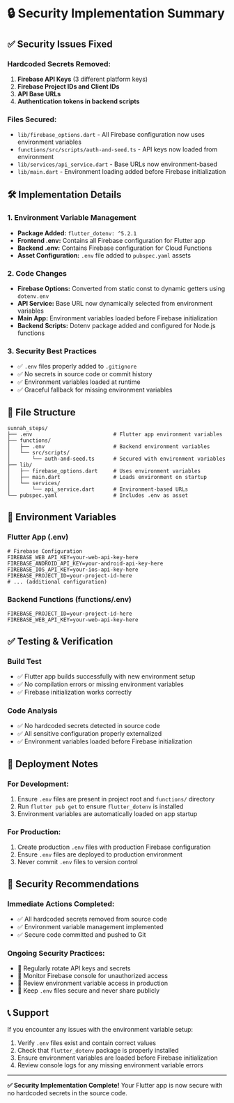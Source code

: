 # 🔒 Security Implementation Summary

## ✅ Security Issues Fixed

### **Hardcoded Secrets Removed:**
1. **Firebase API Keys** (3 different platform keys)
2. **Firebase Project IDs and Client IDs**
3. **API Base URLs**
4. **Authentication tokens in backend scripts**

### **Files Secured:**
- `lib/firebase_options.dart` - All Firebase configuration now uses environment variables
- `functions/src/scripts/auth-and-seed.ts` - API keys now loaded from environment
- `lib/services/api_service.dart` - Base URLs now environment-based
- `lib/main.dart` - Environment loading added before Firebase initialization

## 🛠️ Implementation Details

### **1. Environment Variable Management**
- **Package Added:** `flutter_dotenv: ^5.2.1`
- **Frontend .env:** Contains all Firebase configuration for Flutter app
- **Backend .env:** Contains Firebase configuration for Cloud Functions
- **Asset Configuration:** `.env` file added to `pubspec.yaml` assets

### **2. Code Changes**
- **Firebase Options:** Converted from static const to dynamic getters using `dotenv.env`
- **API Service:** Base URL now dynamically selected from environment variables
- **Main App:** Environment variables loaded before Firebase initialization
- **Backend Scripts:** Dotenv package added and configured for Node.js functions

### **3. Security Best Practices**
- ✅ `.env` files properly added to `.gitignore`
- ✅ No secrets in source code or commit history
- ✅ Environment variables loaded at runtime
- ✅ Graceful fallback for missing environment variables

## 📁 File Structure

```
sunnah_steps/
├── .env                          # Flutter app environment variables
├── functions/
│   ├── .env                      # Backend environment variables
│   └── src/scripts/
│       └── auth-and-seed.ts      # Secured with environment variables
├── lib/
│   ├── firebase_options.dart     # Uses environment variables
│   ├── main.dart                 # Loads environment on startup
│   └── services/
│       └── api_service.dart      # Environment-based URLs
└── pubspec.yaml                  # Includes .env as asset
```

## 🔧 Environment Variables

### **Flutter App (.env)**
```env
# Firebase Configuration
FIREBASE_WEB_API_KEY=your-web-api-key-here
FIREBASE_ANDROID_API_KEY=your-android-api-key-here
FIREBASE_IOS_API_KEY=your-ios-api-key-here
FIREBASE_PROJECT_ID=your-project-id-here
# ... (additional configuration)
```

### **Backend Functions (functions/.env)**
```env
FIREBASE_PROJECT_ID=your-project-id-here
FIREBASE_WEB_API_KEY=your-web-api-key-here
```

## ✅ Testing & Verification

### **Build Test**
- ✅ Flutter app builds successfully with new environment setup
- ✅ No compilation errors or missing environment variables
- ✅ Firebase initialization works correctly

### **Code Analysis**
- ✅ No hardcoded secrets detected in source code
- ✅ All sensitive configuration properly externalized
- ✅ Environment variables loaded before Firebase initialization

## 🚀 Deployment Notes

### **For Development:**
1. Ensure `.env` files are present in project root and `functions/` directory
2. Run `flutter pub get` to ensure `flutter_dotenv` is installed
3. Environment variables are automatically loaded on app startup

### **For Production:**
1. Create production `.env` files with production Firebase configuration
2. Ensure `.env` files are deployed to production environment
3. Never commit `.env` files to version control

## 🔐 Security Recommendations

### **Immediate Actions Completed:**
- ✅ All hardcoded secrets removed from source code
- ✅ Environment variable management implemented
- ✅ Secure code committed and pushed to Git

### **Ongoing Security Practices:**
- 🔄 Regularly rotate API keys and secrets
- 🔄 Monitor Firebase console for unauthorized access
- 🔄 Review environment variable access in production
- 🔄 Keep `.env` files secure and never share publicly

## 📞 Support

If you encounter any issues with the environment variable setup:
1. Verify `.env` files exist and contain correct values
2. Check that `flutter_dotenv` package is properly installed
3. Ensure environment variables are loaded before Firebase initialization
4. Review console logs for any missing environment variable errors

---

**✅ Security Implementation Complete!**
Your Flutter app is now secure with no hardcoded secrets in the source code.
